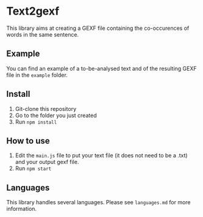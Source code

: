 # Text2gexf

This library aims at creating a GEXF file containing the co-occurences of words in the same sentence.  


## Example

You can find an example of a to-be-analysed text and of the resulting GEXF file in the `example` folder.


## Install

1. Git-clone this repository
2. Go to the folder you just created
3. Run `npm install`


## How to use

1. Edit the `main.js` file to put your text file (it does not need to be a .txt) and your output gexf file.
2. Run `npm start`


## Languages

This library handles several languages. Please see `languages.md` for more information.
